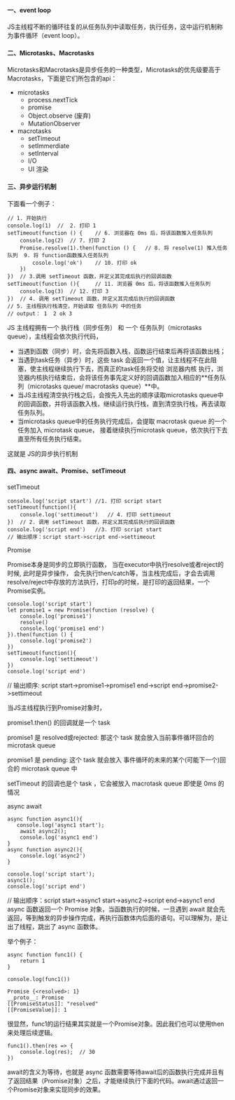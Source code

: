 #### 一、event loop
JS主线程不断的循环往复的从任务队列中读取任务，执行任务，这中运行机制称为事件循环（event loop）。
#### 二、Microtasks、Macrotasks
Microtasks和Macrotasks是异步任务的一种类型，Microtasks的优先级要高于Macrotasks，下面是它们所包含的api：

* microtasks
    * process.nextTick
    * promise
    * Object.observe (废弃)
    * MutationObserver
* macrotasks
    * setTimeout
    * setImmerdiate
    * setInterval
    * I/O
    * UI 渲染
#### 三、异步运行机制
下面看一个例子：

```
// 1. 开始执行
console.log(1)	// 	2. 打印 1
setTimeout(function () {	// 6. 浏览器在 0ms 后，将该函数推入任务队列
    console.log(2)	// 7. 打印 2
    Promise.resolve(1).then(function () {	// 8. 将 resolve(1) 推入任务队列  9. 将 function函数推入任务队列
        cosole.log('ok')	// 10. 打印 ok
    })
})	// 3.调用 setTimeout 函数，并定义其完成后执行的回调函数
setTimeout(function (){		// 11. 浏览器 0ms 后，将该函数推入任务队列
    console.log(3)	// 12. 打印 3
})  // 4. 调用 setTimeout 函数，并定义其完成后执行的回调函数
// 5. 主线程执行栈清空，开始读取 任务队列 中的任务
// output： 1  2 ok 3
```

JS 主线程拥有一个 执行栈（同步任务） 和 一个 任务队列（microtasks queue），主线程会依次执行代码，

* 当遇到函数（同步）时，会先将函数入栈，函数运行结束后再将该函数出栈；
* 当遇到task任务（异步）时，这些 task 会返回一个值，让主线程不在此阻塞，使主线程继续执行下去，而真正的task任务将交给 浏览器内核 执行，浏览器内核执行结束后，会将该任务事先定义好的回调函数加入相应的**任务队列（microtasks queue/ macrotasks queue）**中。
* 当JS主线程清空执行栈之后，会按先入先出的顺序读取microtasks queue中的回调函数，并将该函数入栈，继续运行执行栈，直到清空执行栈，再去读取任务队列。
* 当microtasks queue中的任务执行完成后，会提取 macrotask queue 的一个任务加入 microtask queue， 接着继续执行microtask queue，依次执行下去直至所有任务执行结束。

这就是 JS的异步执行机制

#### 四、async await、Promise、setTimeout
setTimeout

```
console.log('script start')	//1. 打印 script start
setTimeout(function(){
    console.log('settimeout')	// 4. 打印 settimeout
})	// 2. 调用 setTimeout 函数，并定义其完成后执行的回调函数
console.log('script end')	//3. 打印 script start
// 输出顺序：script start->script end->settimeout
```

Promise

Promise本身是同步的立即执行函数， 当在executor中执行resolve或者reject的时候, 此时是异步操作， 会先执行then/catch等，当主栈完成后，才会去调用resolve/reject中存放的方法执行，打印p的时候，是打印的返回结果，一个Promise实例。

```
console.log('script start')
let promise1 = new Promise(function (resolve) {
    console.log('promise1')
    resolve()
    console.log('promise1 end')
}).then(function () {
    console.log('promise2')
})
setTimeout(function(){
    console.log('settimeout')
})
console.log('script end')
```

// 输出顺序: script start->promise1->promise1 end->script end->promise2->settimeout

当JS主线程执行到Promise对象时，

promise1.then() 的回调就是一个 task

promise1 是 resolved或rejected: 那这个 task 就会放入当前事件循环回合的 microtask queue

promise1 是 pending: 这个 task 就会放入 事件循环的未来的某个(可能下一个)回合的 microtask queue 中

setTimeout 的回调也是个 task ，它会被放入 macrotask queue 即使是 0ms 的情况

async await

```
async function async1(){
   console.log('async1 start');
    await async2();
    console.log('async1 end')
}
async function async2(){
    console.log('async2')
}

console.log('script start');
async1();
console.log('script end')
```

// 输出顺序：script start->async1 start->async2->script end->async1 end
async 函数返回一个 Promise 对象，当函数执行的时候，一旦遇到 await 就会先返回，等到触发的异步操作完成，再执行函数体内后面的语句。可以理解为，是让出了线程，跳出了 async 函数体。

举个例子：

```
async function func1() {
    return 1
}

console.log(func1())
```

```
Promise {<resolved>: 1}
__proto__: Promise
[[PromiseStatus]]: "resolved"
[[PromiseValue]]: 1
```
很显然，func1的运行结果其实就是一个Promise对象。因此我们也可以使用then来处理后续逻辑。

```
func1().then(res => {
    console.log(res);  // 30
})
```
await的含义为等待，也就是 async 函数需要等待await后的函数执行完成并且有了返回结果（Promise对象）之后，才能继续执行下面的代码。await通过返回一个Promise对象来实现同步的效果。



